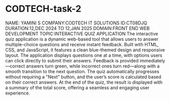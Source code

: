 # CODTECH-task-2
NAME: YAMINI S
COMPANY:CODTECH IT SOLUTIONS
ID:CT08DJQ
DURATION:12,DEC 2024 TO 12,JAN 2025
DOMAIN:FRONT END WEB DEVELOPMENT
TOPIC:INTERACTIVE QUIZ APPLICATION
The interactive quiz application is a dynamic web-based tool that allows users to answer multiple-choice questions and receive instant feedback. Built with HTML, CSS, and JavaScript, it features a clean blue-themed design and responsive layout. The application displays questions one at a time, with options users can click directly to submit their answers. Feedback is provided immediately—correct answers turn green, while incorrect ones turn red—along with a smooth transition to the next question. The quiz automatically progresses without requiring a "Next" button, and the user’s score is calculated based on their correct answers. At the end of the quiz, the result is displayed with a summary of the total score, offering a seamless and engaging user experience.

